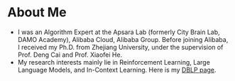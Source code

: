 # About Me

* I was an Algorithm Expert at the Apsara Lab (formerly City Brain Lab, DAMO Academy), Alibaba Cloud, Alibaba Group. Before joining Alibaba, I received my Ph.D. from Zhejiang University, under the supervision of Prof. Deng Cai and Prof. Xiaofei He.
* My research interests mainly lie in Reinforcement Learning, Large Language Models, and In-Context Learning. Here is my [DBLP page](https://dblp.org/pid/246/3155). 